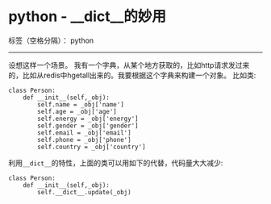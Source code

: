 ﻿# python - __dict__的妙用

标签（空格分隔）： python

---

设想这样一个场景。
我有一个字典，从某个地方获取的，比如http请求发过来的，比如从redis中hgetall出来的。我要根据这个字典来构建一个对象。
比如类:
```
class Person:
    def __init__(self,_obj):
        self.name = _obj['name']
        self.age = _obj['age']
        self.energy = _obj['energy']
        self.gender = _obj['gender']
        self.email = _obj['email']
        self.phone = _obj['phone']
        self.country = _obj['country']
```

利用`__dict__`的特性，上面的类可以用如下的代替，代码量大大减少:
```
class Person:
    def __init__(self,_obj):
        self.__dict__.update(_obj)
```






